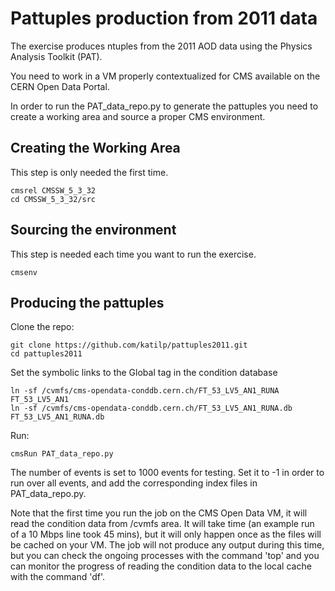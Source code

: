 # Pattuples production from 2011 data

The exercise produces ntuples from the 2011 AOD data using the Physics Analysis Toolkit (PAT).

You need to work in a VM properly contextualized for CMS available on the CERN Open Data Portal.

In order to run the PAT_data_repo.py to generate the pattuples 
you need to create a working area and source a proper CMS environment.

## Creating the Working Area

This step is only needed the first time.

```
cmsrel CMSSW_5_3_32
cd CMSSW_5_3_32/src
```

## Sourcing the environment 

This step is needed each time you want to run the exercise.

```
cmsenv
```

## Producing the pattuples

Clone the repo:

```
git clone https://github.com/katilp/pattuples2011.git 
cd pattuples2011
```

Set the symbolic links to the Global tag in the condition database

```
ln -sf /cvmfs/cms-opendata-conddb.cern.ch/FT_53_LV5_AN1_RUNA FT_53_LV5_AN1
ln -sf /cvmfs/cms-opendata-conddb.cern.ch/FT_53_LV5_AN1_RUNA.db FT_53_LV5_AN1_RUNA.db
```

Run: 

```
cmsRun PAT_data_repo.py 
```

The number of events is set to 1000 events for testing. Set it to -1 in order to run over all events, and add the corresponding index files in PAT_data_repo.py.

Note that the first time you run the job on the CMS Open Data VM, it will read the condition data from /cvmfs area. It will take time (an example run of a 10 Mbps line took 45 mins), but it will only happen once as the files will be cached on your VM. The job will not produce any output during this time, but you can check the ongoing processes with the command 'top' and you can monitor the progress of reading the condition data to the local cache with the command 'df'.

